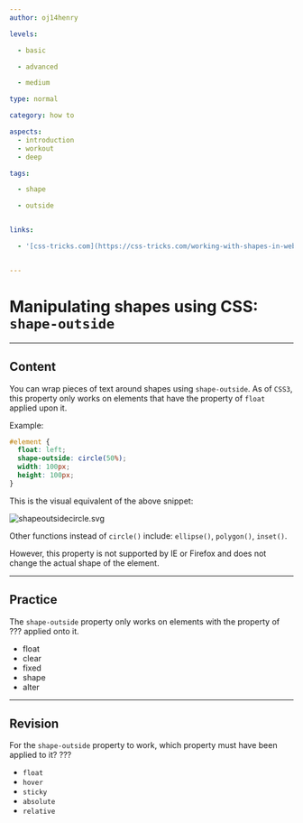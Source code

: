 ```yaml
---
author: oj14henry

levels:

  - basic

  - advanced

  - medium

type: normal

category: how to

aspects:
  - introduction
  - workout
  - deep

tags:

  - shape

  - outside


links:

  - '[css-tricks.com](https://css-tricks.com/working-with-shapes-in-web-design/){website}'


---
```


# Manipulating shapes using CSS: `shape-outside`

---
## Content

You can wrap pieces of text around shapes using `shape-outside`. As of `CSS3`, this property only works on elements that have the property of `float` applied upon it.

Example:
```css
#element {
  float: left;
  shape-outside: circle(50%);
  width: 100px;
  height: 100px;
}
```
This is the visual equivalent of the above snippet:

![shapeoutsidecircle.svg](%3Csvg%20version%3D%221.2%22%20baseProfile%3D%22tiny%22%20xmlns%3D%22http%3A%2F%2Fwww.w3.org%2F2000%2Fsvg%22%20height%3D%22auto%22%20viewBox%3D%220%200%20612%20200%22%3E%0A%20%20%3Cpath%20fill%3D%22%23596294%22%20stroke%3D%22%23000%22%20stroke-width%3D%22.25%22%20stroke-miterlimit%3D%2210%22%20d%3D%22M0%200h612v200H0z%22%2F%3E%0A%20%20%3Ccircle%20fill%3D%22%23FFF%22%20stroke%3D%22%23000%22%20stroke-width%3D%22.25%22%20stroke-miterlimit%3D%2210%22%20cx%3D%22100%22%20cy%3D%22100%22%20r%3D%22100%22%2F%3E%0A%20%20%3Ctext%20transform%3D%22translate%28162.581%2022.911%29%22%20fill%3D%22%23FFF%22%20font-family%3D%22'Roboto-Regular'%22%20font-size%3D%2222%22%3E%0A%20%20%20%20This%20is%20how%20the%20shape-outside%20property%20wraps%20text%0A%20%20%3C%2Ftext%3E%0A%20%20%3Ctext%20transform%3D%22translate%28186%2048.511%29%22%20fill%3D%22%23FFF%22%20font-family%3D%22'Roboto-Regular'%22%20font-size%3D%2222%22%3E%0A%20%20%20%20around%20the%20element.%20This%20is%20how%20the%20shape-%0A%20%20%3C%2Ftext%3E%0A%20%20%3Ctext%20transform%3D%22translate%28197%2074.111%29%22%20fill%3D%22%23FFF%22%20font-family%3D%22'Roboto-Regular'%22%20font-size%3D%2222%22%3E%0A%20%20%20%20outside%20property%20wraps%20text%20around%20the%0A%20%20%3C%2Ftext%3E%0A%20%20%3Ctext%20transform%3D%22translate%28201.844%2099.71%29%22%20fill%3D%22%23FFF%22%20font-family%3D%22'Roboto-Regular'%22%20font-size%3D%2222%22%3E%0A%20%20%20%20element.%20This%20is%20how%20the%20shape-outside%0A%20%20%3C%2Ftext%3E%0A%20%20%3Ctext%20transform%3D%22translate%28201.844%20125.311%29%22%20fill%3D%22%23FFF%22%20font-family%3D%22'Roboto-Regular'%22%20font-size%3D%2222%22%3E%0A%20%20%20%20property%20wraps%20text%20around%20the%20element.%20This%0A%20%20%3C%2Ftext%3E%0A%20%20%3Ctext%20transform%3D%22translate%28192%20150.911%29%22%20fill%3D%22%23FFF%22%20font-family%3D%22'Roboto-Regular'%22%20font-size%3D%2222%22%3E%0A%20%20%20%20is%20how%20the%20shape-outside%20property%20wraps%20text%0A%20%20%3C%2Ftext%3E%0A%20%20%3Ctext%20transform%3D%22translate%28175%20176.511%29%22%20fill%3D%22%23FFF%22%20font-family%3D%22'Roboto-Regular'%22%20font-size%3D%2222%22%3E%0A%20%20%20%20around%20the%20element.%0A%20%20%3C%2Ftext%3E%0A%3C%2Fsvg%3E%0A)

Other functions instead of `circle()` include: `ellipse()`, `polygon()`, `inset()`.

However, this property is not supported by IE or Firefox and does not change the actual shape of the element.

---
## Practice

The `shape-outside` property only works on elements with the property of ??? applied onto it.


* float
* clear
* fixed
* shape
* alter

---
## Revision

For the `shape-outside` property to work, which property must have been applied to it? ???

* `float`
* `hover`
* `sticky`
* `absolute`
* `relative`
